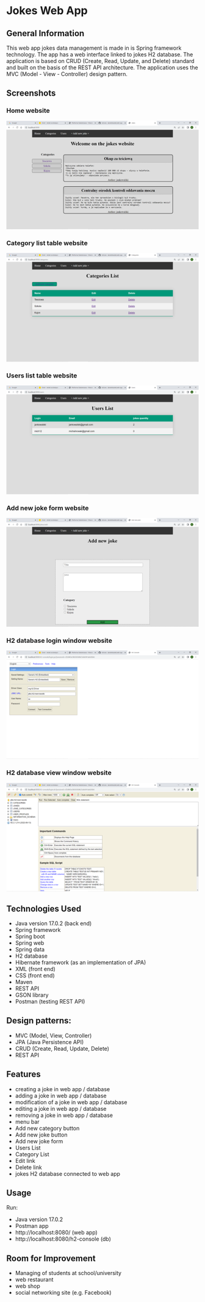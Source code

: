 # Jokes Web App

## General Information
This web app jokes data management is made in is Spring framework technology. The app has a web interface linked to jokes H2 database. The application is based on CRUD (Create, Read, Update, and Delete) standard and built on the basis of the REST API architecture. The application uses the MVC (Model - View - Controller) design pattern.

## Screenshots
### Home website
![Home](./img/home.png)

### Category list table website
![Category list](./img/categorysList.png)

### Users list table website
![Users list](./img/usersList.png)

### Add new joke form website
![Add joke form](./img/jokesForm.png)

### H2 database login window website
![H2 login window](./img/h2Log.png)

### H2 database view window website
![H2 database view window](./img/h2Database.png)

## Technologies Used
- Java version 17.0.2 (back end)
- Spring framework
- Spring boot
- Spring web
- Spring data
- H2 database
- Hibernate framework (as an implementation of JPA)
- XML (front end)
- CSS (front end)
- Maven
- REST API
- GSON library
- Postman (testing REST API)

## Design patterns:
- MVC (Model, View, Controller)
- JPA (Java Persistence API)
- CRUD (Create, Read, Update, Delete)
- REST API

## Features
- creating a joke in web app / database
- adding a joke in web app / database
- modification of a joke in web app / database
- editing a joke in web app / database
- removing a joke in web app / database
- menu bar
- Add new category button
- Add new joke button
- Add new joke form
- Users List
- Category List
- Edit link
- Delete link
- jokes H2 database connected to web app

## Usage
Run:
- Java version 17.0.2
- Postman app
- http://localhost:8080/ (web app)
- http://localhost:8080/h2-console (db)

## Room for Improvement
- Managing of students at school/university
- web restaurant
- web shop
- social networking site (e.g. Facebook)